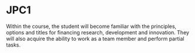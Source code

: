 # JPC1
Within the course, the student will become familiar with the principles, options and titles for financing research, development and innovation. They will also acquire the ability to work as a team member and perform partial tasks.
